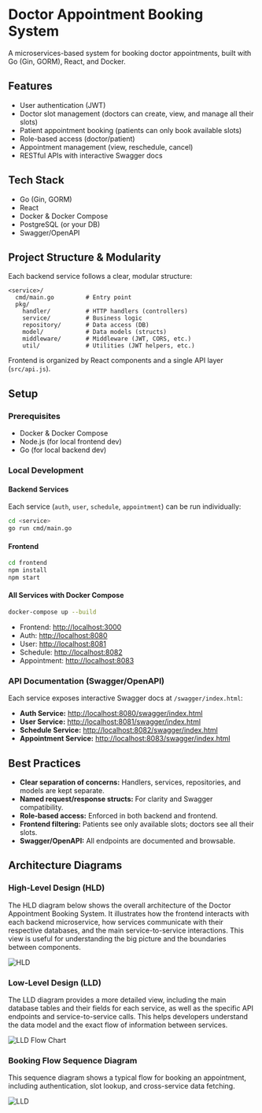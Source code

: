 # Doctor Appointment Booking System

A microservices-based system for booking doctor appointments, built with Go (Gin, GORM), React, and Docker.

## Features

- User authentication (JWT)
- Doctor slot management (doctors can create, view, and manage all their slots)
- Patient appointment booking (patients can only book available slots)
- Role-based access (doctor/patient)
- Appointment management (view, reschedule, cancel)
- RESTful APIs with interactive Swagger docs

## Tech Stack

- Go (Gin, GORM)
- React
- Docker & Docker Compose
- PostgreSQL (or your DB)
- Swagger/OpenAPI

## Project Structure & Modularity

Each backend service follows a clear, modular structure:

```
<service>/
  cmd/main.go         # Entry point
  pkg/
    handler/          # HTTP handlers (controllers)
    service/          # Business logic
    repository/       # Data access (DB)
    model/            # Data models (structs)
    middleware/       # Middleware (JWT, CORS, etc.)
    util/             # Utilities (JWT helpers, etc.)
```

Frontend is organized by React components and a single API layer (`src/api.js`).

## Setup

### Prerequisites

- Docker & Docker Compose
- Node.js (for local frontend dev)
- Go (for local backend dev)

### Local Development

#### Backend Services

Each service (`auth`, `user`, `schedule`, `appointment`) can be run individually:

```bash
cd <service>
go run cmd/main.go
```

#### Frontend

```bash
cd frontend
npm install
npm start
```

#### All Services with Docker Compose

```bash
docker-compose up --build
```

- Frontend: [http://localhost:3000](http://localhost:3000)
- Auth: [http://localhost:8080](http://localhost:8080)
- User: [http://localhost:8081](http://localhost:8081)
- Schedule: [http://localhost:8082](http://localhost:8082)
- Appointment: [http://localhost:8083](http://localhost:8083)

### API Documentation (Swagger/OpenAPI)

Each service exposes interactive Swagger docs at `/swagger/index.html`:

- **Auth Service:** [http://localhost:8080/swagger/index.html](http://localhost:8080/swagger/index.html)
- **User Service:** [http://localhost:8081/swagger/index.html](http://localhost:8081/swagger/index.html)
- **Schedule Service:** [http://localhost:8082/swagger/index.html](http://localhost:8082/swagger/index.html)
- **Appointment Service:** [http://localhost:8083/swagger/index.html](http://localhost:8083/swagger/index.html)

## Best Practices

- **Clear separation of concerns:** Handlers, services, repositories, and models are kept separate.
- **Named request/response structs:** For clarity and Swagger compatibility.
- **Role-based access:** Enforced in both backend and frontend.
- **Frontend filtering:** Patients see only available slots; doctors see all their slots.
- **Swagger/OpenAPI:** All endpoints are documented and browsable.

## Architecture Diagrams

### High-Level Design (HLD)
The HLD diagram below shows the overall architecture of the Doctor Appointment Booking System. It illustrates how the frontend interacts with each backend microservice, how services communicate with their respective databases, and the main service-to-service interactions. This view is useful for understanding the big picture and the boundaries between components.

![HLD ](HLD.png)

### Low-Level Design (LLD)
The LLD diagram provides a more detailed view, including the main database tables and their fields for each service, as well as the specific API endpoints and service-to-service calls. This helps developers understand the data model and the exact flow of information between services.

![LLD Flow Chart ](LLD_Flow.png)

### Booking Flow Sequence Diagram
This sequence diagram shows a typical flow for booking an appointment, including authentication, slot lookup, and cross-service data fetching.

![LLD ](LLD.png)


